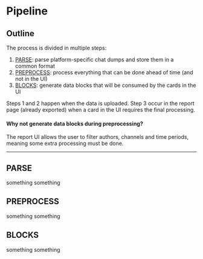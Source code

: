 # Pipeline

## Outline

The process is divided in multiple steps:

1. [PARSE](#PARSE): parse platform-specific chat dumps and store them in a common format
1. [PREPROCESS](#PREPROCESS): process everything that can be done ahead of time (and not in the UI)
1. [BLOCKS](#BLOCKS): generate data blocks that will be consumed by the cards in the UI

Steps 1 and 2 happen when the data is uploaded.
Step 3 occur in the report page (already exported) when a card in the UI requires the final processing.

#### Why not generate data blocks during preprocessing?

The report UI allows the user to filter authors, channels and time periods, meaning some extra processing must be done.

---

## PARSE

something something

## PREPROCESS

something something

## BLOCKS

something something


